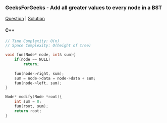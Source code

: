 ### GeeksForGeeks - Add all greater values to every node in a BST

[Question](https://practice.geeksforgeeks.org/problems/add-all-greater-values-to-every-node-in-a-bst/1/)
| [Solution](https://practice.geeksforgeeks.org/viewSol.php?subId=e2d6a2ab52e45bc3c39439a9a3b90baa&pid=700177&user=amanguptarkg6)

#### C++
```c++
// Time Complexity: O(n)
// Space Complexity: O(height of tree)

void fun(Node* node, int& sum){
    if(node == NULL)
        return;
    
    fun(node->right, sum);
    sum = node->data = node->data + sum;
    fun(node->left, sum);
}

Node* modify(Node *root){
    int sum = 0;
    fun(root, sum);
    return root;
}
```